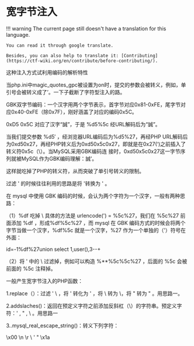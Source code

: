 # 宽字节注入
!!! warning
    The current page still doesn't have a translation for this language.

    You can read it through google translate.

    Besides, you can also help to translate it: [Contributing](https://ctf-wiki.org/en/contribute/before-contributing/).



这种注入方式试利用编码的解析特性


当php.ini中magic_quotes_gpc被设置为on时，提交的参数会被转义，例如，单引号会被转义成了’。一下子截断了字符型注入的路。


GBK双字节编码：一个汉字用两个字节表示，首字节对应0x81-0xFE，尾字节对应0x40-0xFE（除0x7F），刚好涵盖了对应的编码0x5C。


0xD5 0x5C 对应了汉字“誠”，于是 %d5%5c 经URL解码后为“誠”。


当我们提交参数 %d5′ ，经浏览器URL编码后为%d5%27，再经PHP URL解码后为0xd50x27，再经PHP转义后为0xd50x5c0x27，即就是在0x27(‘)之前插入了转义符0x5c（\）。当MySQL采用GBK编码连 接时，0xd50x5c0x27这一字节序列就被MySQL作为GBK编码理解：誠’。


这样就吃掉了PHP的转义符，从而突破了单引号转义的限制。


过滤 ' 的时候往往利用的思路是将 '转换为 \' 。


在 mysql 中使用 GBK 编码的时候，会认为两个字符为一个汉字，一般有两种思路：


（1）%df 吃掉 \ 具体的方法是 urlencode('\) = %5c%27，我们在 %5c%27 前面添加 %df ，形成%df%5c%27 ，而 mysql 在 GBK 编码方式的时候会将两个字节当做一个汉字，%df%5c 就是一个汉字，%27 作为一个单独的（'）符号在外面：


id=-1%df%27union select 1,user(),3--+


（2）将 \' 中的 \ 过滤掉，例如可以构造 %**%5c%5c%27 ，后面的 %5c 会被前面的 %5c 注释掉。


一般产生宽字节注入的PHP函数：


1.replace（）：过滤 ' \ ，将 ' 转化为 \' ，将 \ 转为 \\，将 " 转为 \" 。用思路一。


2.addslaches()：返回在预定义字符之前添加反斜杠（\）的字符串。预定义字符：' , " , \ 。用思路一


3..mysql_real_escape_string()：转义下列字符：


\x00    \n     \r     \    '     "     \x1a



